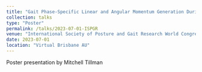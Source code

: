 ```yaml
---
title: "Gait Phase-Specific Linear and Angular Momentum Generation During 90-Degree Left Turns in Healthy Older Adults"
collection: talks
type: "Poster"
permalink: /talks/2023-07-01-ISPGR
venue: "International Society of Posture and Gait Research World Congress"
date: 2023-07-01
location: "Virtual Brisbane AU"
---
```


Poster presentation by Mitchell Tillman
